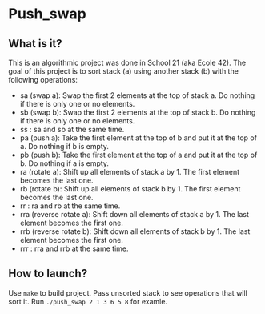 # Push_swap

## What is it?
This is an algorithmic project was done in School 21 (aka Ecole 42). 
The goal of this project is to sort stack (a) using another stack (b) with the following operations:

- sa (swap a): Swap the first 2 elements at the top of stack a.
  Do nothing if there is only one or no elements.
- sb (swap b): Swap the first 2 elements at the top of stack b.
  Do nothing if there is only one or no elements.
- ss : sa and sb at the same time.
- pa (push a): Take the first element at the top of b and put it at the top of a.
  Do nothing if b is empty.
- pb (push b): Take the first element at the top of a and put it at the top of b.
  Do nothing if a is empty.
- ra (rotate a): Shift up all elements of stack a by 1.
  The first element becomes the last one.
- rb (rotate b): Shift up all elements of stack b by 1.
  The first element becomes the last one.
- rr : ra and rb at the same time.
- rra (reverse rotate a): Shift down all elements of stack a by 1.
  The last element becomes the first one.
- rrb (reverse rotate b): Shift down all elements of stack b by 1.
  The last element becomes the first one.
- rrr : rra and rrb at the same time.

## How to launch?

Use ``make`` to build project. Pass unsorted stack to see operations that will sort it. Run ``./push_swap 2 1 3 6 5 8`` 
for examle.